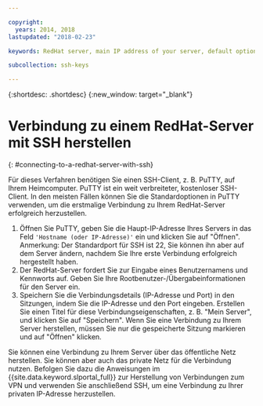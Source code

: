 ```yaml
---

copyright:
  years: 2014, 2018
lastupdated: "2018-02-23"

keywords: RedHat server, main IP address of your server, default options

subcollection: ssh-keys

---
```


{:shortdesc: .shortdesc}
{:new_window: target="_blank"}

# Verbindung zu einem RedHat-Server mit SSH herstellen
{: #connecting-to-a-redhat-server-with-ssh}

Für dieses Verfahren benötigen Sie einen SSH-Client, z. B. PuTTY, auf Ihrem Heimcomputer. PuTTY ist ein weit verbreiteter, kostenloser SSH-Client.
In den meisten Fällen können Sie die Standardoptionen in PuTTY verwenden, um die erstmalige Verbindung zu Ihrem RedHat-Server erfolgreich herzustellen.

1. Öffnen Sie PuTTY, geben Sie die Haupt-IP-Adresse Ihres Servers in das Feld `'Hostname (oder IP-Adresse)'` ein und klicken Sie auf "Öffnen".
  Anmerkung: Der Standardport für SSH ist 22, Sie können ihn aber auf dem Server ändern, nachdem Sie Ihre erste Verbindung erfolgreich hergestellt haben.
2. Der RedHat-Server fordert Sie zur Eingabe eines Benutzernamens und Kennworts auf. Geben Sie Ihre Rootbenutzer-/Übergabeinformationen für den Server ein.
3. Speichern Sie die Verbindungsdetails (IP-Adresse und Port) in den Sitzungen, indem Sie die IP-Adresse und den Port eingeben. Erstellen Sie einen Titel für diese Verbindungseigenschaften, z. B. "Mein Server", und klicken Sie auf "Speichern".
  Wenn Sie eine Verbindung zu Ihrem Server herstellen, müssen Sie nur die gespeicherte Sitzung markieren und auf "Öffnen" klicken.

Sie können eine Verbindung zu Ihrem Server über das öffentliche Netz herstellen.
Sie können aber auch das private Netz für die Verbindung nutzen. Befolgen Sie dazu die Anweisungen im {{site.data.keyword.slportal_full}} zur Herstellung von Verbindungen zum VPN und verwenden Sie anschließend SSH, um eine Verbindung zu Ihrer privaten IP-Adresse herzustellen.
